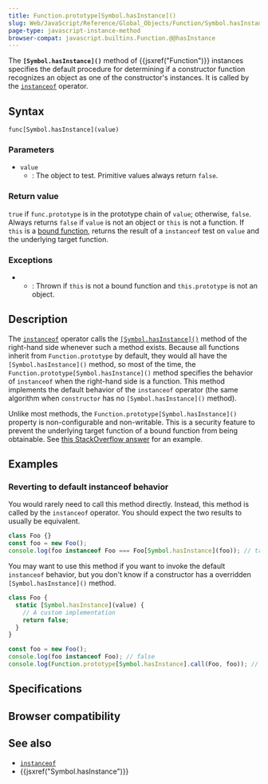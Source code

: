 ```yaml
---
title: Function.prototype[Symbol.hasInstance]()
slug: Web/JavaScript/Reference/Global_Objects/Function/Symbol.hasInstance
page-type: javascript-instance-method
browser-compat: javascript.builtins.Function.@@hasInstance
---
```




The **`[Symbol.hasInstance]()`** method of {{jsxref("Function")}} instances specifies the default procedure for determining if a constructor function recognizes an object as one of the constructor's instances. It is called by the [`instanceof`](/Web/JavaScript/Reference/Operators/instanceof) operator.

## Syntax

```js-nolint
func[Symbol.hasInstance](value)
```

### Parameters

- `value`
  - : The object to test. Primitive values always return `false`.

### Return value

`true` if `func.prototype` is in the prototype chain of `value`; otherwise, `false`. Always returns `false` if `value` is not an object or `this` is not a function. If `this` is a [bound function](/Web/JavaScript/Reference/Global_Objects/Function/bind), returns the result of a `instanceof` test on `value` and the underlying target function.

### Exceptions

- 
  - : Thrown if `this` is not a bound function and `this.prototype` is not an object.

## Description

The [`instanceof`](/Web/JavaScript/Reference/Operators/instanceof) operator calls the [`[Symbol.hasInstance]()`](/Web/JavaScript/Reference/Global_Objects/Symbol/hasInstance) method of the right-hand side whenever such a method exists. Because all functions inherit from `Function.prototype` by default, they would all have the `[Symbol.hasInstance]()` method, so most of the time, the `Function.prototype[Symbol.hasInstance]()` method specifies the behavior of `instanceof` when the right-hand side is a function. This method implements the default behavior of the `instanceof` operator (the same algorithm when `constructor` has no `[Symbol.hasInstance]()` method).

Unlike most methods, the `Function.prototype[Symbol.hasInstance]()` property is non-configurable and non-writable. This is a security feature to prevent the underlying target function of a bound function from being obtainable. See [this StackOverflow answer](https://stackoverflow.com/questions/38215027/trying-to-understand-the-official-es6-spec-regarding-symbol-hasinstance/38215392#38215392) for an example.

## Examples

### Reverting to default instanceof behavior

You would rarely need to call this method directly. Instead, this method is called by the `instanceof` operator. You should expect the two results to usually be equivalent.

```js
class Foo {}
const foo = new Foo();
console.log(foo instanceof Foo === Foo[Symbol.hasInstance](foo)); // true
```

You may want to use this method if you want to invoke the default `instanceof` behavior, but you don't know if a constructor has a overridden `[Symbol.hasInstance]()` method.

```js
class Foo {
  static [Symbol.hasInstance](value) {
    // A custom implementation
    return false;
  }
}

const foo = new Foo();
console.log(foo instanceof Foo); // false
console.log(Function.prototype[Symbol.hasInstance].call(Foo, foo)); // true
```

## Specifications



## Browser compatibility



## See also

- [`instanceof`](/Web/JavaScript/Reference/Operators/instanceof)
- {{jsxref("Symbol.hasInstance")}}
